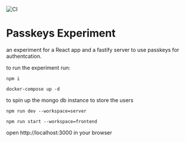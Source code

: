 ![CI](https://github.com/nearform/hub-template/actions/workflows/ci.yml/badge.svg?event=push)

# Passkeys Experiment

an experiment for a React app and a fastify server to use passkeys for authentcation.

to run the experiment run:

`npm i`

`docker-compose up -d`

to spin up the mongo db instance to store the users

`npm run dev --workspace=server`

`npm run start --workspace=frontend`

open http://localhost:3000 in your browser
